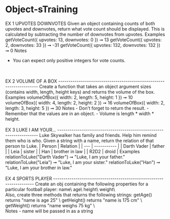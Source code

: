 # Object-sTraining

EX 1 UPVOTES DOWNVOTES
Given an object containing counts of both upvotes and downvotes, return what vote count should be displayed. This is calculated by subtracting the number of downvotes from upvotes.
Examples
getVoteCount({ upvotes: 13, downvotes: 0 }) ➞ 13
getVoteCount({ upvotes: 2, downvotes: 33 }) ➞ -31
getVoteCount({ upvotes: 132, downvotes: 132 }) ➞ 0
Notes
- You can expect only positive integers for vote counts.
<br>
<br>
EX 2 VOLUME OF A BOX --------------------------------------------------------------------
Create a function that takes an object argument sizes (contains width, length, height keys) and returns the volume of the box.
Examples
volumeOfBox({ width: 2, length: 5, height: 1 }) ➞ 10
volumeOfBox({ width: 4, length: 2, height: 2 }) ➞ 16
volumeOfBox({ width: 2, length: 3, height: 5 }) ➞ 30
Notes
- Don't forget to return the result.
- Remember that the values are in an object.
- Volume is length * width * height.
<br><br>
EX 3 LUKE I AM YOUR... --------------------------------------------------------------------
Luke Skywalker has family and friends. Help him remind them who is who. Given a string with a name, return the relation of that person to Luke.
| Person |  Relation |
| --- | ----------- |
| Darth Vader | father |
| Leia |    sister |
| Han | brother in law |
| R2D2  | droid |
Examples
relationToLuke("Darth Vader") ➞ "Luke, I am your father."
relationToLuke("Leia") ➞ "Luke, I am your sister."
relationToLuke("Han") ➞ "Luke, I am your brother in law."
<br><br>
EX 4 SPORTS PLAYER --------------------------------------------------------------------
Create an obj containing the following properties for a particular football player:
name\
age\
height\
weight\
<br>
Also, create three methods that returns the following strings:
getAge() returns "name is age 25" \
getHeight() returns "name is 175 cm" \
getWeight() returns "name weighs 75 kg" \
<br>
Notes
- name will be passed in as a string 
